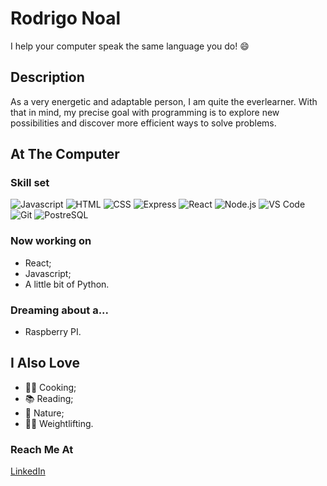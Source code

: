 # Rodrigo Noal 

I help your computer speak the same language you do! :smile:

## Description

As a very energetic and adaptable person, I am quite the everlearner. With that in mind, my precise goal with programming is to explore new possibilities and discover more efficient ways to solve problems.

## At The Computer

### Skill set

![Javascript]() ![HTML]() ![CSS]() ![Express]() ![React]() ![Node.js]() ![VS Code]() ![Git]() ![PostreSQL]()

### Now working on

* React;
* Javascript;
* A little bit of Python.

### Dreaming about a...

* Raspberry PI.

## I Also Love

* :man_cook: Cooking;
* :books: Reading;
* :parrot: Nature;
* :weight_lifting_man: Weightlifting.

### Reach Me At

[LinkedIn](https://www.linkedin.com/in/rodrigo-noal/)
